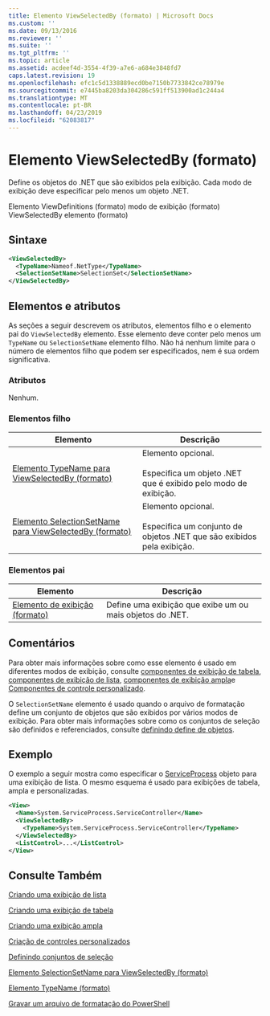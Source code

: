 ```yaml
---
title: Elemento ViewSelectedBy (formato) | Microsoft Docs
ms.custom: ''
ms.date: 09/13/2016
ms.reviewer: ''
ms.suite: ''
ms.tgt_pltfrm: ''
ms.topic: article
ms.assetid: acdeef4d-3554-4f39-a7e6-a684e3848fd7
caps.latest.revision: 19
ms.openlocfilehash: efc1c5d1338889ecd0be7150b7733842ce78979e
ms.sourcegitcommit: e7445ba8203da304286c591ff513900ad1c244a4
ms.translationtype: MT
ms.contentlocale: pt-BR
ms.lasthandoff: 04/23/2019
ms.locfileid: "62083817"
---
```

# <a name="viewselectedby-element-format"></a>Elemento ViewSelectedBy (formato)

Define os objetos do .NET que são exibidos pela exibição. Cada modo de exibição deve especificar pelo menos um objeto .NET.

Elemento ViewDefinitions (formato) modo de exibição (formato) ViewSelectedBy elemento (formato)

## <a name="syntax"></a>Sintaxe

```xml
<ViewSelectedBy>
  <TypeName>Nameof.NetType</TypeName>
  <SelectionSetName>SelectionSet</SelectionSetName>
</ViewSelectedBy>
```

## <a name="attributes-and-elements"></a>Elementos e atributos

As seções a seguir descrevem os atributos, elementos filho e o elemento pai do `ViewSelectedBy` elemento. Esse elemento deve conter pelo menos um `TypeName` ou `SelectionSetName` elemento filho. Não há nenhum limite para o número de elementos filho que podem ser especificados, nem é sua ordem significativa.

### <a name="attributes"></a>Atributos

Nenhum.

### <a name="child-elements"></a>Elementos filho

|Elemento|Descrição|
|-------------|-----------------|
|[Elemento TypeName para ViewSelectedBy (formato)](./typename-element-for-viewselectedby-format.md)|Elemento opcional.<br /><br /> Especifica um objeto .NET que é exibido pelo modo de exibição.|
|[Elemento SelectionSetName para ViewSelectedBy (formato)](./selectionsetname-element-for-viewselectedby-format.md)|Elemento opcional.<br /><br /> Especifica um conjunto de objetos .NET que são exibidos pela exibição.|

### <a name="parent-elements"></a>Elementos pai

|Elemento|Descrição|
|-------------|-----------------|
|[Elemento de exibição (formato)](./view-element-format.md)|Define uma exibição que exibe um ou mais objetos do .NET.|

## <a name="remarks"></a>Comentários

Para obter mais informações sobre como esse elemento é usado em diferentes modos de exibição, consulte [componentes de exibição de tabela](./creating-a-table-view.md), [componentes de exibição de lista](./creating-a-list-view.md), [componentes de exibição ampla](./creating-a-wide-view.md)e [Componentes de controle personalizado](./creating-custom-controls.md).

O `SelectionSetName` elemento é usado quando o arquivo de formatação define um conjunto de objetos que são exibidos por vários modos de exibição. Para obter mais informações sobre como os conjuntos de seleção são definidos e referenciados, consulte [definindo define de objetos](./defining-selection-sets.md).

## <a name="example"></a>Exemplo

O exemplo a seguir mostra como especificar o [ServiceProcess](/dotnet/api/System.ServiceProcess.ServiceController) objeto para uma exibição de lista. O mesmo esquema é usado para exibições de tabela, ampla e personalizadas.

```xml
<View>
  <Name>System.ServiceProcess.ServiceController</Name>
  <ViewSelectedBy>
    <TypeName>System.ServiceProcess.ServiceController</TypeName>
  </ViewSelectedBy>
  <ListControl>...</ListControl>
</View>
```

## <a name="see-also"></a>Consulte Também

[Criando uma exibição de lista](./creating-a-list-view.md)

[Criando uma exibição de tabela](./creating-a-table-view.md)

[Criando uma exibição ampla](./creating-a-wide-view.md)

[Criação de controles personalizados](./creating-custom-controls.md)

[Definindo conjuntos de seleção](./defining-selection-sets.md)

[Elemento SelectionSetName para ViewSelectedBy (formato)](./selectionsetname-element-for-viewselectedby-format.md)

[Elemento TypeName (formato)](./typename-element-for-viewselectedby-format.md)

[Gravar um arquivo de formatação do PowerShell](./writing-a-powershell-formatting-file.md)
